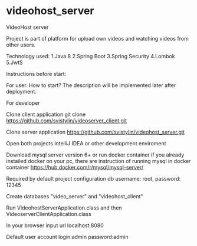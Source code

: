 # videohost_server

VideoHost server

Project is part of platform for upload own videos and watching videos from other users.

Technology used: 
1.Java 8
2.Spring Boot 
3.Spring Security 
4.Lombok
5.JwtS

Instructions before start:

For user. How to start? The description will be implemented later after deployment.

For developer

Clone client application git clone https://github.com/svistylin/videoserver_client.git

Clone server application https://github.com/svistylin/videohost_server.git

Open both projects IntelliJ IDEA or other development enviroment

Download mysql server version 6+ or run docker container if you already instailed docker on your pc, there are instruction of running mysql in docker container https://hub.docker.com/r/mysql/mysql-server/

Required by default project configuration db username: root, password: 12345

Create databases "video_server" and "videohost_client"

Run VideohostServerApplication.class and then VideoserverClientApplication.class

In your browser input url localhost:8080

Default user account login:admin password:admin
